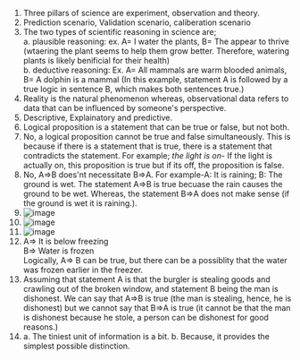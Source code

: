 1. Three pillars of science are experiment, observation and theory.
2. Prediction scenario, Validation scenario, caliberation scenario
3. The two types of scientific reasoning in science are;  
a. plausible reasoning: ex. A= I water the plants, B= The appear to thrive (wtaering the plant seems to help them grow better. Therefore, watering plants is likely benificial for their health)  
b. deductive reasoning: Ex. A= All mammals are warm blooded animals, B= A dolphin is a mammal (In this example, statement A is followed by a true logic in sentence B, which makes both sentences true.)  
4. Reality is the natural phenomenon whereas, observational data refers to data that can be influenced by someone's perspective.
5. Descriptive, Explainatory and predictive.
6. Logical proposition is a statement that can be true or false, but not both.
7. No, a logical proposition cannot be true and false simultaneously. This is because if there is a statement that is true, there is a statement that contradicts the statement. For example; *the light is on*- If the light is actually on, this proposition is true but if its off, the proposition is false.
8. No, A⇒B does'nt necessitate B⇒A. For example-A: It is raining; B: The ground is wet. The statement A⇒B is true becuase the rain causes the ground to be wet. Whereas, the statement B⇒A does not make sense (if the ground is wet it is raining.).
9. ![image](https://github.com/user-attachments/assets/2b304b69-edd3-4edd-8987-3d5179c6fdeb)
10. ![image](https://github.com/user-attachments/assets/779d37be-07b4-4d71-adb0-30312d14590f)
11. ![image](https://github.com/user-attachments/assets/416ad82b-2604-4934-b3be-f26c9c99d8f8)
12. A=> It is below freezing  
    B=> Water is frozen  
    Logically, A=> B can be true, but there can be a possiblity that the water was frozen earlier in the freezer.  
13. Assuming that statement A is that the burgler is stealing goods and crawling out of the broken window, and statement B being the man is dishonest. We can say that A=>B is true (the man is stealing, hence, he is dishonest) but we cannot say that B=>A is true (it cannot be that the man is dishonest because he stole, a person can be dishonest for good reasons.)  
14. a. The tiniest unit of information is a bit.
    b. Because, it provides the simplest possible distinction.
    



